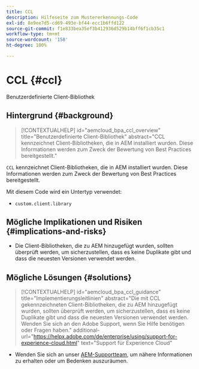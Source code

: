 ```yaml
---
title: CCL
description: Hilfeseite zum Mustererkennungs-Code
exl-id: 8e9ee7d5-cd69-493e-bf44-ecc1b6ffd122
source-git-commit: f1e833bea35ef3b412936d529b14bff6f1cb35c1
workflow-type: tm+mt
source-wordcount: '158'
ht-degree: 100%

---
```


# CCL {#ccl}

Benutzerdefinierte Client-Bibliothek

## Hintergrund {#background}

>[!CONTEXTUALHELP]
>id="aemcloud_bpa_ccl_overview"
>title="Benutzerdefinierte Client-Bibliothek"
>abstract="CCL kennzeichnet Client-Bibliotheken, die in AEM installiert wurden. Diese Informationen werden zum Zweck der Bewertung von Best Practices bereitgestellt."

`CCL` kennzeichnet Client-Bibliotheken, die in AEM installiert wurden. Diese Informationen werden zum Zweck der Bewertung von Best Practices bereitgestellt.

Mit diesem Code wird ein Untertyp verwendet:
* `custom.client.library`

## Mögliche Implikationen und Risiken {#implications-and-risks}

* Die Client-Bibliotheken, die zu AEM hinzugefügt wurden, sollten überprüft werden, um sicherzustellen, dass es keine Duplikate gibt und dass die neuesten Versionen verwendet werden.

## Mögliche Lösungen {#solutions}

>[!CONTEXTUALHELP]
>id="aemcloud_bpa_ccl_guidance"
>title="Implementierungsleitlinien"
>abstract="Die mit CCL gekennzeichneten Client-Bibliotheken, die zu AEM hinzugefügt wurden, sollten überprüft werden, um sicherzustellen, dass es keine Duplikate gibt und dass die neuesten Versionen verwendet werden. Wenden Sie sich an den Adobe Support, wenn Sie Hilfe benötigen oder Fragen haben."
>additional-url="https://helpx.adobe.com/de/enterprise/using/support-for-experience-cloud.html" text="Support für Experience Cloud"

* Wenden Sie sich an unser [AEM-Supportteam](https://helpx.adobe.com/de/enterprise/using/support-for-experience-cloud.html), um nähere Informationen zu erhalten oder um Bedenken auszuräumen.
